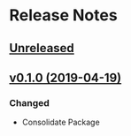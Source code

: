# Release Notes

## [Unreleased](https://github.com/ixocreate/command-bus-package/compare/0.1.0...develop)

## [v0.1.0 (2019-04-19)](https://github.com/ixocreate/command-bus-package/compare/master...v0.1.0)

### Changed
- Consolidate Package
